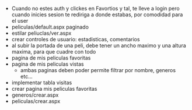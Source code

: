 - Cuando no estes auth y clickes en Favortios y tal, te lleve a login pero cuando inicies sesion te rediriga a donde estabas, por comodidad para el user
- peliculas/default.aspx paginado
- estilar peliuclas/ver.aspx
- crear controles de usuario: estadisticas, comentarios
- al subir la portada de una peli, debe tener un ancho maximo y una altura maxima, para que cuadre con todo
- pagina de mis peliculas favoritas
- pagina de mis peliculas vistas
    - ambas paginas deben poder permite filtrar por nombre, generos etc...
- implementar tabla visitas
- crear pagina mis peliculas favoritas
- generos/crear.aspx
- peliculas/crear.aspx
